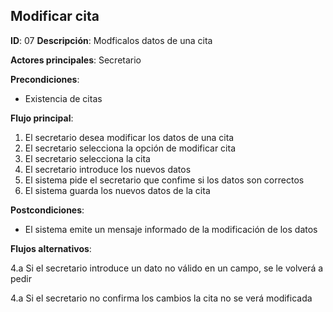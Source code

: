 ## Modificar cita

**ID**: 07
**Descripción**: Modficalos datos de una cita

**Actores principales**: Secretario

**Precondiciones**:
* Existencia de citas

**Flujo principal**:
1. El secretario desea modificar los datos de una cita
2. El secretario selecciona la opción de modificar cita
3. El secretario selecciona la cita
4. El secretario introduce los nuevos datos
5. El sistema pide el secretario que confime si los datos son correctos
6. El sistema guarda los nuevos datos de la cita

**Postcondiciones**:

* El sistema emite un mensaje informado de la modificación de los datos

**Flujos alternativos**:

4.a Si el secretario introduce un dato no válido en un campo, se le volverá a pedir

4.a Si el secretario no confirma los cambios la cita no se verá modificada
